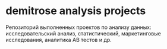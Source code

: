 # demitrose analysis projects
Репозиторий выполненных проектов по анализу данных: исследовательский анализ, статистический, маркетинговые исследования, аналитика АВ тестов и др.
